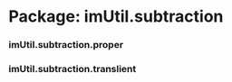 # Package: imUtil.subtraction


### imUtil.subtraction.proper




### imUtil.subtraction.translient




